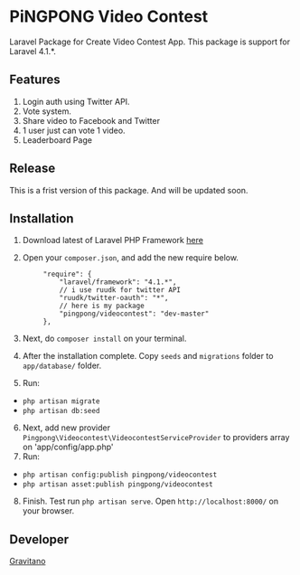 PiNGPONG Video Contest
============

Laravel Package for Create Video Contest App. This package is support for Laravel 4.1.*.

Features
---------
1. Login auth using Twitter API.
2. Vote system.
3. Share video  to Facebook and Twitter
4. 1 user just can vote 1 video.
5. Leaderboard Page

Release
--------
This is a frist version of this package. And will be updated soon.

Installation
--------------
1. Download latest of Laravel PHP Framework [here](http://laravel.com)
2. Open your `composer.json`, and add the new require below.

    		"require": {
	    		"laravel/framework": "4.1.*",
	    		// i use ruudk for twitter API
	    		"ruudk/twitter-oauth": "*",
	    		// here is my package
	    		"pingpong/videocontest": "dev-master"
    		},

3. Next, do `composer install` on your terminal.
4. After the installation complete. Copy `seeds` and `migrations` folder to `app/database/` folder.
5. Run:
 - `php artisan migrate`
 - `php artisan db:seed`
6. Next, add new provider `Pingpong\Videocontest\VideocontestServiceProvider` to providers array on 'app/config/app.php'
7. Run:
 - `php artisan config:publish pingpong/videocontest`
 - `php artisan asset:publish pingpong/videocontest`
8. Finish. Test run `php artisan serve`. Open `http://localhost:8000/` on your browser. 


Developer
---------
[Gravitano](https://github.com/gravitano)

